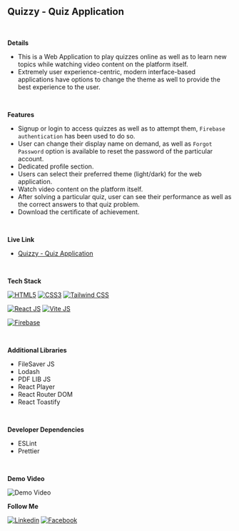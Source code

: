 ## Quizzy - Quiz Application

<br/>

**Details**

- This is a Web Application to play quizzes online as well as to learn new topics while watching video content on the platform itself.
- Extremely user experience-centric, modern interface-based applications have options to change the theme as well to provide the best experience to the user.

<br/>

**Features**

- Signup or login to access quizzes as well as to attempt them, `Firebase authentication` has been used to do so.
- User can change their display name on demand, as well as `Forgot Password` option is available to reset the password of the particular account.
- Dedicated profile section.
- Users can select their preferred theme (light/dark) for the web application.
- Watch video content on the platform itself.
- After solving a particular quiz, user can see their performance as well as the correct answers to that quiz problem.
- Download the certificate of achievement.

<br/>

**Live Link**

- [Quizzy - Quiz Application](https://s4shibam-quizzy.netlify.app)

<br/>

**Tech Stack**

[![HTML5](https://img.shields.io/badge/HTML5-E34F26?style=for-the-badge&logo=HTML5&logoColor=white)](#)
[![CSS3](https://img.shields.io/badge/CSS3-1572B6?style=for-the-badge&logo=CSS3&logoColor=white)](#)
[![Tailwind CSS](https://img.shields.io/badge/Tailwind%20CSS-06B6D4?style=for-the-badge&logo=tailwindcss&logoColor=black)](#)

[![React JS](https://img.shields.io/badge/React.js-61DAFB?style=for-the-badge&logo=React&logoColor=black)](#)
[![Vite JS](https://img.shields.io/badge/Vite.js-646CFF?style=for-the-badge&logo=Vite&logoColor=white)](#)

[![Firebase](https://img.shields.io/badge/Firebase-FFCA28?style=for-the-badge&logo=Firebase&logoColor=black)](#)

<br/>

**Additional Libraries**

- FileSaver JS
- Lodash
- PDF LIB JS
- React Player
- React Router DOM
- React Toastify

<br/>

**Developer Dependencies**

- ESLint
- Prettier

<br/>

**Demo Video**

<img src="./media/Quizzy-Demo.gif" alt="Demo Video">

<br/>

**Follow Me**

[![Linkedin](https://img.shields.io/badge/LinkedIn-0077B5?style=for-the-badge&logo=linkedin&logoColor=white)](https://www.linkedin.com/in/s4shibam)
[![Facebook](https://img.shields.io/badge/Facebook-1877F2?style=for-the-badge&logo=facebook&logoColor=white)](https://facebook.com/s4shibam)
